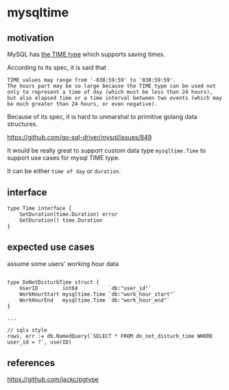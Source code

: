 # mysqltime

## motivation

MySQL has [the TIME type](https://dev.mysql.com/doc/refman/8.0/en/time.html) which supports saving times.

According to its spec, it is said that 

```
TIME values may range from '-838:59:59' to '838:59:59'.
The hours part may be so large because the TIME type can be used not only to represent a time of day (which must be less than 24 hours),
but also elapsed time or a time interval between two events (which may be much greater than 24 hours, or even negative).
```

Because of its spec, it is hard to unmarshal to primitive golang data structures.

https://github.com/go-sql-driver/mysql/issues/849

It would be really great to support custom data type `mysqltime.Time` to support use cases for mysql TIME type.

It can be either `time of day` or `duration`.

## interface

```
type Time interface {
    SetDuration(time.Duration) error
    GetDuration() time.Duration
}
```

## expected use cases

assume some users' working hour data

```

type DoNotDisturbTime struct {
    UserID        int64          `db:"user_id"`
    WorkHourStart mysqltime.Time `db:"work_hour_start"`
    WorkHourEnd   mysqltime.Time `db:"work_hour_end"`
}

...

// sqlx style
rows, err := db.NamedQuery(`SELECT * FROM do_not_disturb_time WHERE user_id = ?`, userID)

```

## references

https://github.com/jackc/pgtype


